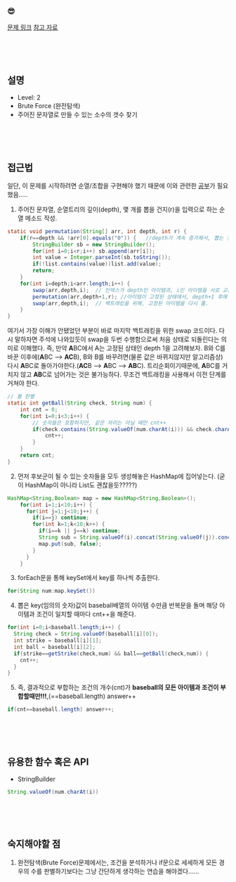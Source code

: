 

### &#128526;
[문제 링크](https://programmers.co.kr/learn/courses/30/lessons/42839)
[참고 자료](https://bcp0109.tistory.com/14)

<br>
<br>
<br>

## 설명
* Level: 2
* Brute Force (완전탐색)
* 주어진 문자열로 만들 수 있는 소수의 갯수 찾기


<br>
<br>
<br>

## 접근법
일단, 이 문제를 시작하려면 순열/조합을 구현해야 했기 때문에 이와 관련한 [공부](https://bcp0109.tistory.com/14)가 필요했음..... 


1) 주어진 문자열, 순열트리의 깊이(depth), 몇 개를 뽑을 건지(r)을 입력으로 하는 순열 메소드 작성.
```JAVA
static void permutation(String[] arr, int depth, int r) {
	if(r==depth && !arr[0].equals("0")) {	//depth가 계속 증가해서, 뽑는 갯수(r)와 같아지면 출력.
		StringBuilder sb = new StringBuilder();
		for(int i=0;i<r;i++) sb.append(arr[i]);
		int value = Integer.parseInt(sb.toString());
		if(!list.contains(value))list.add(value);
		return;
	}
	for(int i=depth;i<arr.length;i++) {
		swap(arr,depth,i);	// 인덱스가 depth인 아이템과, i인 아이템을 서로 교환. 고정시킨다고 보면 됨.
		permutation(arr,depth+1,r);	//아이템이 고정된 상태에서, depth+1 후에 다음 재귀단계로 넘어감. 
		swap(arr,depth,i);	// 백트래킹을 위해, 고정된 아이템을 다시 풂.
	}
}
```
여기서 가장 이해가 안됐었던 부분이 바로 마지막 백트래킹을 위한 swap 코드이다. 다시 말하자면 주석에 나와있듯이 swap을 두번 수행함으로써 처음 상태로 되돌린다는 의미로 이해했다. 즉, 만약 **A**BC에서 A는 고정된 상태인 depth 1을 고려해보자. B와 C를 바꾼 이후에(**A**BC --> **AC**B), B와 B를 바꾸려면(물론 값은 바뀌지않지만 알고리즘상) 다시 **A**BC로 돌아가야한다.(**AC**B --> **A**BC --> **AB**C). 트리순회이기때문에, **A**BC를 거치지 않고 **AB**C로 넘어가는 것은 불가능하다. 무조건 백트래킹을 사용해서 이전 단계를 거쳐야 한다.

```JAVA
// 볼 판별
static int getBall(String check, String num) {
	int cnt = 0;
	for(int i=0;i<3;i++) {
		// 숫자들은 포함하지만, 같은 자리는 아닐 때만 cnt++
		if(check.contains(String.valueOf(num.charAt(i))) && check.charAt(i)!=num.charAt(i)) {
			cnt++;
		}
	}
	return cnt;
}
```

2) 먼저 후보군이 될 수 있는 숫자들을 모두 생성해놓은 HashMap에 집어넣는다. (굳이 HashMap이 아니라 List도 괜찮을듯?????)
```JAVA
HashMap<String,Boolean> map = new HashMap<String,Boolean>();
    for(int i=1;i<10;i++) {
      for(int j=1;j<10;j++) {
        if(i==j) continue;
        for(int k=1;k<10;k++) {
          if(i==k || j==k) continue;
          String sub = String.valueOf(i).concat(String.valueOf(j)).concat(String.valueOf(k));
          map.put(sub, false);
        }
      }
    }
```


3) forEach문을 통해 keySet에서 key를 하나씩 추출한다.
```JAVA
for(String num:map.keySet())
```


4) 뽑은 key(임의의 숫자)값이 baseball배열의 아이템 수만큼 반복문을 돌며 해당 아이템과 조건이 일치할 때마다 cnt++을 해준다. 
```JAVA
for(int i=0;i<baseball.length;i++) {
  String check = String.valueOf(baseball[i][0]);
  int strike = baseball[i][1];
  int ball = baseball[i][2];
  if(strike==getStrike(check,num) && ball==getBall(check,num)) {
    cnt++;
  }
}
```


5) 즉, 결과적으로 부합하는 조건의 개수(cnt)가 **baseball의 모든 아이템과 조건이 부합할때만!!!**,(==baseball.length) answer++
```JAVA
if(cnt==baseball.length) answer++;
```


<br>
<br>
<br>

## 유용한 함수 혹은 API
* StringBuilder
```JAVA
String.valueOf(num.charAt(i))
```

<br>
<br>
<br>

## 숙지해야할 점
1) 완전탐색(Brute Force)문제에서는, 조건을 분석하거나 if문으로 세세하게 모든 경우의 수를 판별하기보다는 그냥 간단하게 생각하는 연습을 해야겠다......



<br>
<br>
<br>
